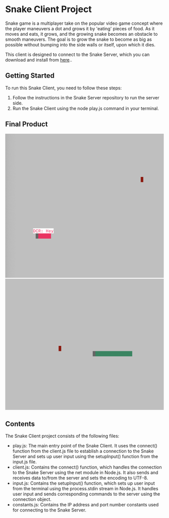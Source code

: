 # Snake Client Project
Snake game is a multiplayer take on the popular video game concept where the player maneuvers a dot and grows it by 'eating' pieces of food. As it moves and eats, it grows, and the growing snake becomes an obstacle to smooth maneuvers. The goal is to grow the snake to become as big as possible without bumping into the side walls or itself, upon which it dies.

This client is designed to connect to the Snake Server, which you can download and install from [here](https://github.com/lighthouse-labs/snek-multiplayer)..

## Getting Started
To run this Snake Client, you need to follow these steps:

1. Follow the instructions in the Snake Server repository to run the server side.
2. Run the Snake Client using the node play.js command in your terminal.

## Final Product

!["screenshot description"](screenshot-1.png)
!["screenshot description"](screenshot-2.png)



## Contents
The Snake Client project consists of the following files:

* play.js: The main entry point of the Snake Client. It uses the connect() function from the client.js file to establish a connection to the Snake Server and sets up user input using the setupInput() function from the input.js file.
* client.js: Contains the connect() function, which handles the connection to the Snake Server using the net module in Node.js. It also sends and receives data to/from the server and sets the encoding to UTF-8.
* input.js: Contains the setupInput() function, which sets up user input from the terminal using the process.stdin stream in Node.js. It handles user input and sends corresponding commands to the server using the connection object.
* constants.js: Contains the IP address and port number constants used for connecting to the Snake Server.
